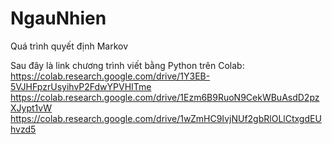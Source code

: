# NgauNhien
Quá trình quyết định Markov

Sau đây là link chương trình viết bằng Python trên Colab:
https://colab.research.google.com/drive/1Y3EB-5VJHFpzrUsyihvP2FdwYPVHITme
https://colab.research.google.com/drive/1Ezm6B9RuoN9CekWBuAsdD2pzXJypt1vW
https://colab.research.google.com/drive/1wZmHC9IvjNUf2gbRlOLlCtxgdEUhvzd5
